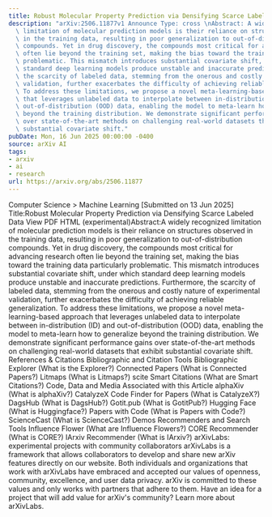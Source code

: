 ```yaml
---
title: Robust Molecular Property Prediction via Densifying Scarce Labeled Data
description: "arXiv:2506.11877v1 Announce Type: cross \nAbstract: A widely recognized\
  \ limitation of molecular prediction models is their reliance on structures observed\
  \ in the training data, resulting in poor generalization to out-of-distribution\
  \ compounds. Yet in drug discovery, the compounds most critical for advancing research\
  \ often lie beyond the training set, making the bias toward the training data particularly\
  \ problematic. This mismatch introduces substantial covariate shift, under which\
  \ standard deep learning models produce unstable and inaccurate predictions. Furthermore,\
  \ the scarcity of labeled data, stemming from the onerous and costly nature of experimental\
  \ validation, further exacerbates the difficulty of achieving reliable generalization.\
  \ To address these limitations, we propose a novel meta-learning-based approach\
  \ that leverages unlabeled data to interpolate between in-distribution (ID) and\
  \ out-of-distribution (OOD) data, enabling the model to meta-learn how to generalize\
  \ beyond the training distribution. We demonstrate significant performance gains\
  \ over state-of-the-art methods on challenging real-world datasets that exhibit\
  \ substantial covariate shift."
pubDate: Mon, 16 Jun 2025 00:00:00 -0400
source: arXiv AI
tags:
- arxiv
- ai
- research
url: https://arxiv.org/abs/2506.11877
---
```


Computer Science > Machine Learning
[Submitted on 13 Jun 2025]
Title:Robust Molecular Property Prediction via Densifying Scarce Labeled Data
View PDF HTML (experimental)Abstract:A widely recognized limitation of molecular prediction models is their reliance on structures observed in the training data, resulting in poor generalization to out-of-distribution compounds. Yet in drug discovery, the compounds most critical for advancing research often lie beyond the training set, making the bias toward the training data particularly problematic. This mismatch introduces substantial covariate shift, under which standard deep learning models produce unstable and inaccurate predictions. Furthermore, the scarcity of labeled data, stemming from the onerous and costly nature of experimental validation, further exacerbates the difficulty of achieving reliable generalization. To address these limitations, we propose a novel meta-learning-based approach that leverages unlabeled data to interpolate between in-distribution (ID) and out-of-distribution (OOD) data, enabling the model to meta-learn how to generalize beyond the training distribution. We demonstrate significant performance gains over state-of-the-art methods on challenging real-world datasets that exhibit substantial covariate shift.
References & Citations
Bibliographic and Citation Tools
Bibliographic Explorer (What is the Explorer?)
Connected Papers (What is Connected Papers?)
Litmaps (What is Litmaps?)
scite Smart Citations (What are Smart Citations?)
Code, Data and Media Associated with this Article
alphaXiv (What is alphaXiv?)
CatalyzeX Code Finder for Papers (What is CatalyzeX?)
DagsHub (What is DagsHub?)
Gotit.pub (What is GotitPub?)
Hugging Face (What is Huggingface?)
Papers with Code (What is Papers with Code?)
ScienceCast (What is ScienceCast?)
Demos
Recommenders and Search Tools
Influence Flower (What are Influence Flowers?)
CORE Recommender (What is CORE?)
IArxiv Recommender
(What is IArxiv?)
arXivLabs: experimental projects with community collaborators
arXivLabs is a framework that allows collaborators to develop and share new arXiv features directly on our website.
Both individuals and organizations that work with arXivLabs have embraced and accepted our values of openness, community, excellence, and user data privacy. arXiv is committed to these values and only works with partners that adhere to them.
Have an idea for a project that will add value for arXiv's community? Learn more about arXivLabs.